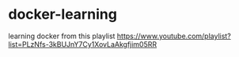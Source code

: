 # docker-learning
learning docker from this playlist https://www.youtube.com/playlist?list=PLzNfs-3kBUJnY7Cy1XovLaAkgfjim05RR
